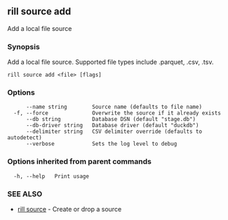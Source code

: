 ## rill source add

Add a local file source

### Synopsis

Add a local file source. Supported file types include .parquet, .csv, .tsv.

```
rill source add <file> [flags]
```

### Options

```
      --name string        Source name (defaults to file name)
  -f, --force              Overwrite the source if it already exists
      --db string          Database DSN (default "stage.db")
      --db-driver string   Database driver (default "duckdb")
      --delimiter string   CSV delimiter override (defaults to autodetect)
      --verbose            Sets the log level to debug
```

### Options inherited from parent commands

```
  -h, --help   Print usage
```

### SEE ALSO

* [rill source](source.md)	 - Create or drop a source

